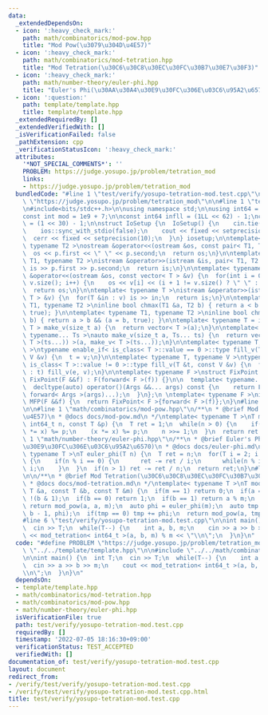 ```yaml
---
data:
  _extendedDependsOn:
  - icon: ':heavy_check_mark:'
    path: math/combinatorics/mod-pow.hpp
    title: "Mod Pow(\u3079\u304D\u4E57)"
  - icon: ':heavy_check_mark:'
    path: math/combinatorics/mod-tetration.hpp
    title: "Mod Tetration(\u30C6\u30C8\u30EC\u30FC\u30B7\u30E7\u30F3)"
  - icon: ':heavy_check_mark:'
    path: math/number-theory/euler-phi.hpp
    title: "Euler's Phi(\u30AA\u30A4\u30E9\u30FC\u306E\u03C6\u95A2\u6570)"
  - icon: ':question:'
    path: template/template.hpp
    title: template/template.hpp
  _extendedRequiredBy: []
  _extendedVerifiedWith: []
  _isVerificationFailed: false
  _pathExtension: cpp
  _verificationStatusIcon: ':heavy_check_mark:'
  attributes:
    '*NOT_SPECIAL_COMMENTS*': ''
    PROBLEM: https://judge.yosupo.jp/problem/tetration_mod
    links:
    - https://judge.yosupo.jp/problem/tetration_mod
  bundledCode: "#line 1 \"test/verify/yosupo-tetration-mod.test.cpp\"\n#define PROBLEM\
    \ \"https://judge.yosupo.jp/problem/tetration_mod\"\n\n#line 1 \"template/template.hpp\"\
    \n#include<bits/stdc++.h>\n\nusing namespace std;\n\nusing int64 = long long;\n\
    const int mod = 1e9 + 7;\n\nconst int64 infll = (1LL << 62) - 1;\nconst int inf\
    \ = (1 << 30) - 1;\n\nstruct IoSetup {\n  IoSetup() {\n    cin.tie(nullptr);\n\
    \    ios::sync_with_stdio(false);\n    cout << fixed << setprecision(10);\n  \
    \  cerr << fixed << setprecision(10);\n  }\n} iosetup;\n\ntemplate< typename T1,\
    \ typename T2 >\nostream &operator<<(ostream &os, const pair< T1, T2 >& p) {\n\
    \  os << p.first << \" \" << p.second;\n  return os;\n}\n\ntemplate< typename\
    \ T1, typename T2 >\nistream &operator>>(istream &is, pair< T1, T2 > &p) {\n \
    \ is >> p.first >> p.second;\n  return is;\n}\n\ntemplate< typename T >\nostream\
    \ &operator<<(ostream &os, const vector< T > &v) {\n  for(int i = 0; i < (int)\
    \ v.size(); i++) {\n    os << v[i] << (i + 1 != v.size() ? \" \" : \"\");\n  }\n\
    \  return os;\n}\n\ntemplate< typename T >\nistream &operator>>(istream &is, vector<\
    \ T > &v) {\n  for(T &in : v) is >> in;\n  return is;\n}\n\ntemplate< typename\
    \ T1, typename T2 >\ninline bool chmax(T1 &a, T2 b) { return a < b && (a = b,\
    \ true); }\n\ntemplate< typename T1, typename T2 >\ninline bool chmin(T1 &a, T2\
    \ b) { return a > b && (a = b, true); }\n\ntemplate< typename T = int64 >\nvector<\
    \ T > make_v(size_t a) {\n  return vector< T >(a);\n}\n\ntemplate< typename T,\
    \ typename... Ts >\nauto make_v(size_t a, Ts... ts) {\n  return vector< decltype(make_v<\
    \ T >(ts...)) >(a, make_v< T >(ts...));\n}\n\ntemplate< typename T, typename V\
    \ >\ntypename enable_if< is_class< T >::value == 0 >::type fill_v(T &t, const\
    \ V &v) {\n  t = v;\n}\n\ntemplate< typename T, typename V >\ntypename enable_if<\
    \ is_class< T >::value != 0 >::type fill_v(T &t, const V &v) {\n  for(auto &e\
    \ : t) fill_v(e, v);\n}\n\ntemplate< typename F >\nstruct FixPoint : F {\n  explicit\
    \ FixPoint(F &&f) : F(forward< F >(f)) {}\n\n  template< typename... Args >\n\
    \  decltype(auto) operator()(Args &&... args) const {\n    return F::operator()(*this,\
    \ forward< Args >(args)...);\n  }\n};\n \ntemplate< typename F >\ninline decltype(auto)\
    \ MFP(F &&f) {\n  return FixPoint< F >{forward< F >(f)};\n}\n#line 4 \"test/verify/yosupo-tetration-mod.test.cpp\"\
    \n\n#line 1 \"math/combinatorics/mod-pow.hpp\"\n/**\n * @brief Mod Pow(\u3079\u304D\
    \u4E57)\n * @docs docs/mod-pow.md\n */\ntemplate< typename T >\nT mod_pow(T x,\
    \ int64_t n, const T &p) {\n  T ret = 1;\n  while(n > 0) {\n    if(n & 1) (ret\
    \ *= x) %= p;\n    (x *= x) %= p;\n    n >>= 1;\n  }\n  return ret % p;\n}\n#line\
    \ 1 \"math/number-theory/euler-phi.hpp\"\n/**\n * @brief Euler's Phi(\u30AA\u30A4\
    \u30E9\u30FC\u306E\u03C6\u95A2\u6570)\n * @docs docs/euler-phi.md\n */\ntemplate<\
    \ typename T >\nT euler_phi(T n) {\n  T ret = n;\n  for(T i = 2; i * i <= n; i++)\
    \ {\n    if(n % i == 0) {\n      ret -= ret / i;\n      while(n % i == 0) n /=\
    \ i;\n    }\n  }\n  if(n > 1) ret -= ret / n;\n  return ret;\n}\n#line 3 \"math/combinatorics/mod-tetration.hpp\"\
    \n\n/**\n * @brief Mod Tetration(\u30C6\u30C8\u30EC\u30FC\u30B7\u30E7\u30F3)\n\
    \ * @docs docs/mod-tetration.md\n */\ntemplate< typename T >\nT mod_tetration(const\
    \ T &a, const T &b, const T &m) {\n  if(m == 1) return 0;\n  if(a == 0) return\
    \ !(b & 1);\n  if(b == 0) return 1;\n  if(b == 1) return a % m;\n  if(b == 2)\
    \ return mod_pow(a, a, m);\n  auto phi = euler_phi(m);\n  auto tmp = mod_tetration(a,\
    \ b - 1, phi);\n  if(tmp == 0) tmp += phi;\n  return mod_pow(a, tmp, m);\n}\n\
    #line 6 \"test/verify/yosupo-tetration-mod.test.cpp\"\n\nint main() {\n  int T;\n\
    \  cin >> T;\n  while(T--) {\n    int a, b, m;\n    cin >> a >> b >> m;\n    cout\
    \ << mod_tetration< int64_t >(a, b, m) % m << \"\\n\";\n  }\n}\n"
  code: "#define PROBLEM \"https://judge.yosupo.jp/problem/tetration_mod\"\n\n#include\
    \ \"../../template/template.hpp\"\n\n#include \"../../math/combinatorics/mod-tetration.hpp\"\
    \n\nint main() {\n  int T;\n  cin >> T;\n  while(T--) {\n    int a, b, m;\n  \
    \  cin >> a >> b >> m;\n    cout << mod_tetration< int64_t >(a, b, m) % m << \"\
    \\n\";\n  }\n}\n"
  dependsOn:
  - template/template.hpp
  - math/combinatorics/mod-tetration.hpp
  - math/combinatorics/mod-pow.hpp
  - math/number-theory/euler-phi.hpp
  isVerificationFile: true
  path: test/verify/yosupo-tetration-mod.test.cpp
  requiredBy: []
  timestamp: '2022-07-05 18:16:30+09:00'
  verificationStatus: TEST_ACCEPTED
  verifiedWith: []
documentation_of: test/verify/yosupo-tetration-mod.test.cpp
layout: document
redirect_from:
- /verify/test/verify/yosupo-tetration-mod.test.cpp
- /verify/test/verify/yosupo-tetration-mod.test.cpp.html
title: test/verify/yosupo-tetration-mod.test.cpp
---
```

